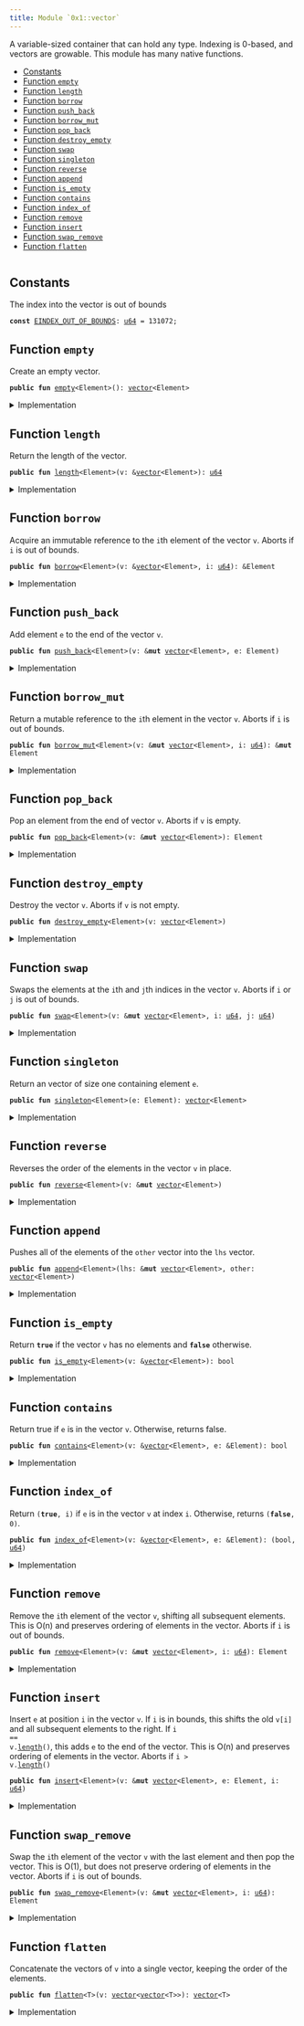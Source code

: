 ```yaml
---
title: Module `0x1::vector`
---
```


A variable-sized container that can hold any type. Indexing is 0-based, and
vectors are growable. This module has many native functions.


-  [Constants](#@Constants_0)
-  [Function `empty`](#0x1_vector_empty)
-  [Function `length`](#0x1_vector_length)
-  [Function `borrow`](#0x1_vector_borrow)
-  [Function `push_back`](#0x1_vector_push_back)
-  [Function `borrow_mut`](#0x1_vector_borrow_mut)
-  [Function `pop_back`](#0x1_vector_pop_back)
-  [Function `destroy_empty`](#0x1_vector_destroy_empty)
-  [Function `swap`](#0x1_vector_swap)
-  [Function `singleton`](#0x1_vector_singleton)
-  [Function `reverse`](#0x1_vector_reverse)
-  [Function `append`](#0x1_vector_append)
-  [Function `is_empty`](#0x1_vector_is_empty)
-  [Function `contains`](#0x1_vector_contains)
-  [Function `index_of`](#0x1_vector_index_of)
-  [Function `remove`](#0x1_vector_remove)
-  [Function `insert`](#0x1_vector_insert)
-  [Function `swap_remove`](#0x1_vector_swap_remove)
-  [Function `flatten`](#0x1_vector_flatten)


<pre><code></code></pre>



<a name="@Constants_0"></a>

## Constants


<a name="0x1_vector_EINDEX_OUT_OF_BOUNDS"></a>

The index into the vector is out of bounds


<pre><code><b>const</b> <a href="../move-stdlib/vector.md#0x1_vector_EINDEX_OUT_OF_BOUNDS">EINDEX_OUT_OF_BOUNDS</a>: <a href="../move-stdlib/u64.md#0x1_u64">u64</a> = 131072;
</code></pre>



<a name="0x1_vector_empty"></a>

## Function `empty`

Create an empty vector.


<pre><code><b>public</b> <b>fun</b> <a href="../move-stdlib/vector.md#0x1_vector_empty">empty</a>&lt;Element&gt;(): <a href="../move-stdlib/vector.md#0x1_vector">vector</a>&lt;Element&gt;
</code></pre>



<details>
<summary>Implementation</summary>


<pre><code><b>public</b> <b>native</b> <b>fun</b> <a href="../move-stdlib/vector.md#0x1_vector_empty">empty</a>&lt;Element&gt;(): <a href="../move-stdlib/vector.md#0x1_vector">vector</a>&lt;Element&gt;;
</code></pre>



</details>

<a name="0x1_vector_length"></a>

## Function `length`

Return the length of the vector.


<pre><code><b>public</b> <b>fun</b> <a href="../move-stdlib/vector.md#0x1_vector_length">length</a>&lt;Element&gt;(v: &<a href="../move-stdlib/vector.md#0x1_vector">vector</a>&lt;Element&gt;): <a href="../move-stdlib/u64.md#0x1_u64">u64</a>
</code></pre>



<details>
<summary>Implementation</summary>


<pre><code><b>public</b> <b>native</b> <b>fun</b> <a href="../move-stdlib/vector.md#0x1_vector_length">length</a>&lt;Element&gt;(v: &<a href="../move-stdlib/vector.md#0x1_vector">vector</a>&lt;Element&gt;): <a href="../move-stdlib/u64.md#0x1_u64">u64</a>;
</code></pre>



</details>

<a name="0x1_vector_borrow"></a>

## Function `borrow`

Acquire an immutable reference to the <code>i</code>th element of the vector <code>v</code>.
Aborts if <code>i</code> is out of bounds.


<pre><code><b>public</b> <b>fun</b> <a href="../move-stdlib/vector.md#0x1_vector_borrow">borrow</a>&lt;Element&gt;(v: &<a href="../move-stdlib/vector.md#0x1_vector">vector</a>&lt;Element&gt;, i: <a href="../move-stdlib/u64.md#0x1_u64">u64</a>): &Element
</code></pre>



<details>
<summary>Implementation</summary>


<pre><code><b>public</b> <b>native</b> <b>fun</b> <a href="../move-stdlib/vector.md#0x1_vector_borrow">borrow</a>&lt;Element&gt;(v: &<a href="../move-stdlib/vector.md#0x1_vector">vector</a>&lt;Element&gt;, i: <a href="../move-stdlib/u64.md#0x1_u64">u64</a>): &Element;
</code></pre>



</details>

<a name="0x1_vector_push_back"></a>

## Function `push_back`

Add element <code>e</code> to the end of the vector <code>v</code>.


<pre><code><b>public</b> <b>fun</b> <a href="../move-stdlib/vector.md#0x1_vector_push_back">push_back</a>&lt;Element&gt;(v: &<b>mut</b> <a href="../move-stdlib/vector.md#0x1_vector">vector</a>&lt;Element&gt;, e: Element)
</code></pre>



<details>
<summary>Implementation</summary>


<pre><code><b>public</b> <b>native</b> <b>fun</b> <a href="../move-stdlib/vector.md#0x1_vector_push_back">push_back</a>&lt;Element&gt;(v: &<b>mut</b> <a href="../move-stdlib/vector.md#0x1_vector">vector</a>&lt;Element&gt;, e: Element);
</code></pre>



</details>

<a name="0x1_vector_borrow_mut"></a>

## Function `borrow_mut`

Return a mutable reference to the <code>i</code>th element in the vector <code>v</code>.
Aborts if <code>i</code> is out of bounds.


<pre><code><b>public</b> <b>fun</b> <a href="../move-stdlib/vector.md#0x1_vector_borrow_mut">borrow_mut</a>&lt;Element&gt;(v: &<b>mut</b> <a href="../move-stdlib/vector.md#0x1_vector">vector</a>&lt;Element&gt;, i: <a href="../move-stdlib/u64.md#0x1_u64">u64</a>): &<b>mut</b> Element
</code></pre>



<details>
<summary>Implementation</summary>


<pre><code><b>public</b> <b>native</b> <b>fun</b> <a href="../move-stdlib/vector.md#0x1_vector_borrow_mut">borrow_mut</a>&lt;Element&gt;(v: &<b>mut</b> <a href="../move-stdlib/vector.md#0x1_vector">vector</a>&lt;Element&gt;, i: <a href="../move-stdlib/u64.md#0x1_u64">u64</a>): &<b>mut</b> Element;
</code></pre>



</details>

<a name="0x1_vector_pop_back"></a>

## Function `pop_back`

Pop an element from the end of vector <code>v</code>.
Aborts if <code>v</code> is empty.


<pre><code><b>public</b> <b>fun</b> <a href="../move-stdlib/vector.md#0x1_vector_pop_back">pop_back</a>&lt;Element&gt;(v: &<b>mut</b> <a href="../move-stdlib/vector.md#0x1_vector">vector</a>&lt;Element&gt;): Element
</code></pre>



<details>
<summary>Implementation</summary>


<pre><code><b>public</b> <b>native</b> <b>fun</b> <a href="../move-stdlib/vector.md#0x1_vector_pop_back">pop_back</a>&lt;Element&gt;(v: &<b>mut</b> <a href="../move-stdlib/vector.md#0x1_vector">vector</a>&lt;Element&gt;): Element;
</code></pre>



</details>

<a name="0x1_vector_destroy_empty"></a>

## Function `destroy_empty`

Destroy the vector <code>v</code>.
Aborts if <code>v</code> is not empty.


<pre><code><b>public</b> <b>fun</b> <a href="../move-stdlib/vector.md#0x1_vector_destroy_empty">destroy_empty</a>&lt;Element&gt;(v: <a href="../move-stdlib/vector.md#0x1_vector">vector</a>&lt;Element&gt;)
</code></pre>



<details>
<summary>Implementation</summary>


<pre><code><b>public</b> <b>native</b> <b>fun</b> <a href="../move-stdlib/vector.md#0x1_vector_destroy_empty">destroy_empty</a>&lt;Element&gt;(v: <a href="../move-stdlib/vector.md#0x1_vector">vector</a>&lt;Element&gt;);
</code></pre>



</details>

<a name="0x1_vector_swap"></a>

## Function `swap`

Swaps the elements at the <code>i</code>th and <code>j</code>th indices in the vector <code>v</code>.
Aborts if <code>i</code> or <code>j</code> is out of bounds.


<pre><code><b>public</b> <b>fun</b> <a href="../move-stdlib/vector.md#0x1_vector_swap">swap</a>&lt;Element&gt;(v: &<b>mut</b> <a href="../move-stdlib/vector.md#0x1_vector">vector</a>&lt;Element&gt;, i: <a href="../move-stdlib/u64.md#0x1_u64">u64</a>, j: <a href="../move-stdlib/u64.md#0x1_u64">u64</a>)
</code></pre>



<details>
<summary>Implementation</summary>


<pre><code><b>public</b> <b>native</b> <b>fun</b> <a href="../move-stdlib/vector.md#0x1_vector_swap">swap</a>&lt;Element&gt;(v: &<b>mut</b> <a href="../move-stdlib/vector.md#0x1_vector">vector</a>&lt;Element&gt;, i: <a href="../move-stdlib/u64.md#0x1_u64">u64</a>, j: <a href="../move-stdlib/u64.md#0x1_u64">u64</a>);
</code></pre>



</details>

<a name="0x1_vector_singleton"></a>

## Function `singleton`

Return an vector of size one containing element <code>e</code>.


<pre><code><b>public</b> <b>fun</b> <a href="../move-stdlib/vector.md#0x1_vector_singleton">singleton</a>&lt;Element&gt;(e: Element): <a href="../move-stdlib/vector.md#0x1_vector">vector</a>&lt;Element&gt;
</code></pre>



<details>
<summary>Implementation</summary>


<pre><code><b>public</b> <b>fun</b> <a href="../move-stdlib/vector.md#0x1_vector_singleton">singleton</a>&lt;Element&gt;(e: Element): <a href="../move-stdlib/vector.md#0x1_vector">vector</a>&lt;Element&gt; {
    <b>let</b> <b>mut</b> v = <a href="../move-stdlib/vector.md#0x1_vector_empty">empty</a>();
    v.<a href="../move-stdlib/vector.md#0x1_vector_push_back">push_back</a>(e);
    v
}
</code></pre>



</details>

<a name="0x1_vector_reverse"></a>

## Function `reverse`

Reverses the order of the elements in the vector <code>v</code> in place.


<pre><code><b>public</b> <b>fun</b> <a href="../move-stdlib/vector.md#0x1_vector_reverse">reverse</a>&lt;Element&gt;(v: &<b>mut</b> <a href="../move-stdlib/vector.md#0x1_vector">vector</a>&lt;Element&gt;)
</code></pre>



<details>
<summary>Implementation</summary>


<pre><code><b>public</b> <b>fun</b> <a href="../move-stdlib/vector.md#0x1_vector_reverse">reverse</a>&lt;Element&gt;(v: &<b>mut</b> <a href="../move-stdlib/vector.md#0x1_vector">vector</a>&lt;Element&gt;) {
    <b>let</b> len = v.<a href="../move-stdlib/vector.md#0x1_vector_length">length</a>();
    <b>if</b> (len == 0) <b>return</b> ();

    <b>let</b> <b>mut</b> front_index = 0;
    <b>let</b> <b>mut</b> back_index = len - 1;
    <b>while</b> (front_index &lt; back_index) {
        v.<a href="../move-stdlib/vector.md#0x1_vector_swap">swap</a>(front_index, back_index);
        front_index = front_index + 1;
        back_index = back_index - 1;
    }
}
</code></pre>



</details>

<a name="0x1_vector_append"></a>

## Function `append`

Pushes all of the elements of the <code>other</code> vector into the <code>lhs</code> vector.


<pre><code><b>public</b> <b>fun</b> <a href="../move-stdlib/vector.md#0x1_vector_append">append</a>&lt;Element&gt;(lhs: &<b>mut</b> <a href="../move-stdlib/vector.md#0x1_vector">vector</a>&lt;Element&gt;, other: <a href="../move-stdlib/vector.md#0x1_vector">vector</a>&lt;Element&gt;)
</code></pre>



<details>
<summary>Implementation</summary>


<pre><code><b>public</b> <b>fun</b> <a href="../move-stdlib/vector.md#0x1_vector_append">append</a>&lt;Element&gt;(lhs: &<b>mut</b> <a href="../move-stdlib/vector.md#0x1_vector">vector</a>&lt;Element&gt;, other: <a href="../move-stdlib/vector.md#0x1_vector">vector</a>&lt;Element&gt;) {
    other.do!(|e| lhs.<a href="../move-stdlib/vector.md#0x1_vector_push_back">push_back</a>(e));
}
</code></pre>



</details>

<a name="0x1_vector_is_empty"></a>

## Function `is_empty`

Return <code><b>true</b></code> if the vector <code>v</code> has no elements and <code><b>false</b></code> otherwise.


<pre><code><b>public</b> <b>fun</b> <a href="../move-stdlib/vector.md#0x1_vector_is_empty">is_empty</a>&lt;Element&gt;(v: &<a href="../move-stdlib/vector.md#0x1_vector">vector</a>&lt;Element&gt;): bool
</code></pre>



<details>
<summary>Implementation</summary>


<pre><code><b>public</b> <b>fun</b> <a href="../move-stdlib/vector.md#0x1_vector_is_empty">is_empty</a>&lt;Element&gt;(v: &<a href="../move-stdlib/vector.md#0x1_vector">vector</a>&lt;Element&gt;): bool {
    v.<a href="../move-stdlib/vector.md#0x1_vector_length">length</a>() == 0
}
</code></pre>



</details>

<a name="0x1_vector_contains"></a>

## Function `contains`

Return true if <code>e</code> is in the vector <code>v</code>.
Otherwise, returns false.


<pre><code><b>public</b> <b>fun</b> <a href="../move-stdlib/vector.md#0x1_vector_contains">contains</a>&lt;Element&gt;(v: &<a href="../move-stdlib/vector.md#0x1_vector">vector</a>&lt;Element&gt;, e: &Element): bool
</code></pre>



<details>
<summary>Implementation</summary>


<pre><code><b>public</b> <b>fun</b> <a href="../move-stdlib/vector.md#0x1_vector_contains">contains</a>&lt;Element&gt;(v: &<a href="../move-stdlib/vector.md#0x1_vector">vector</a>&lt;Element&gt;, e: &Element): bool {
    <b>let</b> <b>mut</b> i = 0;
    <b>let</b> len = v.<a href="../move-stdlib/vector.md#0x1_vector_length">length</a>();
    <b>while</b> (i &lt; len) {
        <b>if</b> (&v[i] == e) <b>return</b> <b>true</b>;
        i = i + 1;
    };
    <b>false</b>
}
</code></pre>



</details>

<a name="0x1_vector_index_of"></a>

## Function `index_of`

Return <code>(<b>true</b>, i)</code> if <code>e</code> is in the vector <code>v</code> at index <code>i</code>.
Otherwise, returns <code>(<b>false</b>, 0)</code>.


<pre><code><b>public</b> <b>fun</b> <a href="../move-stdlib/vector.md#0x1_vector_index_of">index_of</a>&lt;Element&gt;(v: &<a href="../move-stdlib/vector.md#0x1_vector">vector</a>&lt;Element&gt;, e: &Element): (bool, <a href="../move-stdlib/u64.md#0x1_u64">u64</a>)
</code></pre>



<details>
<summary>Implementation</summary>


<pre><code><b>public</b> <b>fun</b> <a href="../move-stdlib/vector.md#0x1_vector_index_of">index_of</a>&lt;Element&gt;(v: &<a href="../move-stdlib/vector.md#0x1_vector">vector</a>&lt;Element&gt;, e: &Element): (bool, <a href="../move-stdlib/u64.md#0x1_u64">u64</a>) {
    <b>let</b> <b>mut</b> i = 0;
    <b>let</b> len = v.<a href="../move-stdlib/vector.md#0x1_vector_length">length</a>();
    <b>while</b> (i &lt; len) {
        <b>if</b> (&v[i] == e) <b>return</b> (<b>true</b>, i);
        i = i + 1;
    };
    (<b>false</b>, 0)
}
</code></pre>



</details>

<a name="0x1_vector_remove"></a>

## Function `remove`

Remove the <code>i</code>th element of the vector <code>v</code>, shifting all subsequent elements.
This is O(n) and preserves ordering of elements in the vector.
Aborts if <code>i</code> is out of bounds.


<pre><code><b>public</b> <b>fun</b> <a href="../move-stdlib/vector.md#0x1_vector_remove">remove</a>&lt;Element&gt;(v: &<b>mut</b> <a href="../move-stdlib/vector.md#0x1_vector">vector</a>&lt;Element&gt;, i: <a href="../move-stdlib/u64.md#0x1_u64">u64</a>): Element
</code></pre>



<details>
<summary>Implementation</summary>


<pre><code><b>public</b> <b>fun</b> <a href="../move-stdlib/vector.md#0x1_vector_remove">remove</a>&lt;Element&gt;(v: &<b>mut</b> <a href="../move-stdlib/vector.md#0x1_vector">vector</a>&lt;Element&gt;, <b>mut</b> i: <a href="../move-stdlib/u64.md#0x1_u64">u64</a>): Element {
    <b>let</b> <b>mut</b> len = v.<a href="../move-stdlib/vector.md#0x1_vector_length">length</a>();
    // i out of bounds; <b>abort</b>
    <b>if</b> (i &gt;= len) <b>abort</b> <a href="../move-stdlib/vector.md#0x1_vector_EINDEX_OUT_OF_BOUNDS">EINDEX_OUT_OF_BOUNDS</a>;

    len = len - 1;
    <b>while</b> (i &lt; len) v.<a href="../move-stdlib/vector.md#0x1_vector_swap">swap</a>(i, {
        i = i + 1;
        i
    });
    v.<a href="../move-stdlib/vector.md#0x1_vector_pop_back">pop_back</a>()
}
</code></pre>



</details>

<a name="0x1_vector_insert"></a>

## Function `insert`

Insert <code>e</code> at position <code>i</code> in the vector <code>v</code>.
If <code>i</code> is in bounds, this shifts the old <code>v[i]</code> and all subsequent elements to the right.
If <code>i == v.<a href="../move-stdlib/vector.md#0x1_vector_length">length</a>()</code>, this adds <code>e</code> to the end of the vector.
This is O(n) and preserves ordering of elements in the vector.
Aborts if <code>i &gt; v.<a href="../move-stdlib/vector.md#0x1_vector_length">length</a>()</code>


<pre><code><b>public</b> <b>fun</b> <a href="../move-stdlib/vector.md#0x1_vector_insert">insert</a>&lt;Element&gt;(v: &<b>mut</b> <a href="../move-stdlib/vector.md#0x1_vector">vector</a>&lt;Element&gt;, e: Element, i: <a href="../move-stdlib/u64.md#0x1_u64">u64</a>)
</code></pre>



<details>
<summary>Implementation</summary>


<pre><code><b>public</b> <b>fun</b> <a href="../move-stdlib/vector.md#0x1_vector_insert">insert</a>&lt;Element&gt;(v: &<b>mut</b> <a href="../move-stdlib/vector.md#0x1_vector">vector</a>&lt;Element&gt;, e: Element, <b>mut</b> i: <a href="../move-stdlib/u64.md#0x1_u64">u64</a>) {
    <b>let</b> len = v.<a href="../move-stdlib/vector.md#0x1_vector_length">length</a>();
    // i too big <b>abort</b>
    <b>if</b> (i &gt; len) <b>abort</b> <a href="../move-stdlib/vector.md#0x1_vector_EINDEX_OUT_OF_BOUNDS">EINDEX_OUT_OF_BOUNDS</a>;

    v.<a href="../move-stdlib/vector.md#0x1_vector_push_back">push_back</a>(e);
    <b>while</b> (i &lt; len) {
        v.<a href="../move-stdlib/vector.md#0x1_vector_swap">swap</a>(i, len);
        i = i + 1
    }
}
</code></pre>



</details>

<a name="0x1_vector_swap_remove"></a>

## Function `swap_remove`

Swap the <code>i</code>th element of the vector <code>v</code> with the last element and then pop the vector.
This is O(1), but does not preserve ordering of elements in the vector.
Aborts if <code>i</code> is out of bounds.


<pre><code><b>public</b> <b>fun</b> <a href="../move-stdlib/vector.md#0x1_vector_swap_remove">swap_remove</a>&lt;Element&gt;(v: &<b>mut</b> <a href="../move-stdlib/vector.md#0x1_vector">vector</a>&lt;Element&gt;, i: <a href="../move-stdlib/u64.md#0x1_u64">u64</a>): Element
</code></pre>



<details>
<summary>Implementation</summary>


<pre><code><b>public</b> <b>fun</b> <a href="../move-stdlib/vector.md#0x1_vector_swap_remove">swap_remove</a>&lt;Element&gt;(v: &<b>mut</b> <a href="../move-stdlib/vector.md#0x1_vector">vector</a>&lt;Element&gt;, i: <a href="../move-stdlib/u64.md#0x1_u64">u64</a>): Element {
    <b>assert</b>!(v.<a href="../move-stdlib/vector.md#0x1_vector_length">length</a>() != 0, <a href="../move-stdlib/vector.md#0x1_vector_EINDEX_OUT_OF_BOUNDS">EINDEX_OUT_OF_BOUNDS</a>);
    <b>let</b> last_idx = v.<a href="../move-stdlib/vector.md#0x1_vector_length">length</a>() - 1;
    v.<a href="../move-stdlib/vector.md#0x1_vector_swap">swap</a>(i, last_idx);
    v.<a href="../move-stdlib/vector.md#0x1_vector_pop_back">pop_back</a>()
}
</code></pre>



</details>

<a name="0x1_vector_flatten"></a>

## Function `flatten`

Concatenate the vectors of <code>v</code> into a single vector, keeping the order of the elements.


<pre><code><b>public</b> <b>fun</b> <a href="../move-stdlib/vector.md#0x1_vector_flatten">flatten</a>&lt;T&gt;(v: <a href="../move-stdlib/vector.md#0x1_vector">vector</a>&lt;<a href="../move-stdlib/vector.md#0x1_vector">vector</a>&lt;T&gt;&gt;): <a href="../move-stdlib/vector.md#0x1_vector">vector</a>&lt;T&gt;
</code></pre>



<details>
<summary>Implementation</summary>


<pre><code><b>public</b> <b>fun</b> <a href="../move-stdlib/vector.md#0x1_vector_flatten">flatten</a>&lt;T&gt;(v: <a href="../move-stdlib/vector.md#0x1_vector">vector</a>&lt;<a href="../move-stdlib/vector.md#0x1_vector">vector</a>&lt;T&gt;&gt;): <a href="../move-stdlib/vector.md#0x1_vector">vector</a>&lt;T&gt; {
    <b>let</b> <b>mut</b> r = <a href="../move-stdlib/vector.md#0x1_vector">vector</a>[];
    v.do!(|u| r.<a href="../move-stdlib/vector.md#0x1_vector_append">append</a>(u));
    r
}
</code></pre>



</details>
